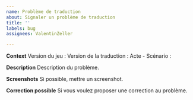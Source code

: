 ```yaml
---
name: Problème de traduction
about: Signaler un problème de traduction
title: ''
labels: bug
assignees: ValentinZeller

---
```


**Context**
Version du jeu :
Version de la traduction :
Acte - Scénario : 

**Description**
Description du problème.

**Screenshots**
Si possible, mettre un screenshot.

**Correction possible**
Si vous voulez proposer une correction au problème.
